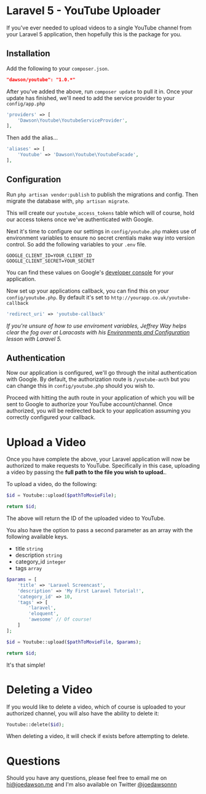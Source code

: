 # Laravel 5 - YouTube Uploader

If you've ever needed to upload videos to a single YouTube channel from your Laravel 5 application, then hopefully this is the package for you.

## Installation

Add the following to your `composer.json`.

```json
"dawson/youtube": "1.0.*"
```

After you've added the above, run `composer update` to pull it in. Once your update has finished, we'll need to add the service provider to your `config/app.php`

```php
'providers' => [
	'Dawson\Youtube\YoutubeServiceProvider',
],
```

Then add the alias...

```php
'aliases' => [
	'Youtube' => 'Dawson\Youtube\YoutubeFacade',
],
```

## Configuration

Run `php artisan vendor:publish` to publish the migrations and config. Then migrate the database with, `php artisan migrate`.

This will create our `youtube_access_tokens` table which will of course, hold our access tokens once we've authenticated with Google.

Next it's time to configure our settings in `config/youtube.php` makes use of environment variables to ensure no secret crentials make way into version control. So add the following variables to your `.env` file.

```
GOOGLE_CLIENT_ID=YOUR_CLIENT_ID
GOOGLE_CLIENT_SECRET=YOUR_SECRET
```

You can find these values on Google's [developer console](https://console.developers.google.com/project) for your application. 

Now set up your applications callback, you can find this on your `config/youtube.php`. By default it's set to `http://yourapp.co.uk/youtube-callback`

```php
'redirect_uri' => 'youtube-callback'
```

*If you're unsure of how to use enviroment variables, Jeffrey Way helps clear the fog over at Laracasts with his [Environments and Configuration](https://laracasts.com/series/laravel-5-fundamentals/episodes/6) lesson with Laravel 5.*

## Authentication

Now our application is configured, we'll go through the inital authentication with Google. By default, the authorization route is `/youtube-auth` but you can change this in `config/youtube.php` should you wish to.

Proceed with hitting the auth route in your application of which you will be sent to Google to authorize your YouTube account/channel. Once authorized, you will be redirected back to your application assuming you correctly configured your callback.

# Upload a Video

Once you have complete the above, your Laravel application will now be authorized to make requests to YouTube. Specifically in this case, uploading a video by passing the **full path to the file you wish to upload.**.

To upload a video, do the following:

```php
$id = Youtube::upload($pathToMovieFile);

return $id;
```

The above will return the ID of the uploaded video to YouTube.

You also have the option to pass a second parameter as an array with the following available keys.

- title `string`
- description `string`
- category_id `integer`
- tags `array`

```php
$params = [
	'title'	=> 'Laravel Screencast',
	'description' => 'My First Laravel Tutorial!',
	'category_id' => 10,
	'tags' => [
		'laravel',
		'eloquent',
		'awesome' // Of course!
	]
];

$id = Youtube::upload($pathToMovieFile, $params);

return $id;
```

It's that simple!

# Deleting a Video

If you would like to delete a video, which of course is uploaded to your authorized channel, you will also have the ability to delete it:

```php
Youtube::delete($id);
```

When deleting a video, it will check if exists before attempting to delete.

# Questions

Should you have any questions, please feel free to email me on [hi@joedawson.me](mailto:hi@joedawson.me) and I'm also available on Twitter [@joedawsonnn](http://twitter.com/joedawsonnn)